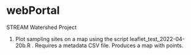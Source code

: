 # webPortal
STREAM Watershed Project

1. Plot sampling sites on a map using the script leaflet_test_2022-04-20b.R .  Requires a metadata CSV file.  Produces a map with points.
